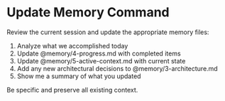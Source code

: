 # Update Memory Command

Review the current session and update the appropriate memory files:

1. Analyze what we accomplished today
2. Update @memory/4-progress.md with completed items
3. Update @memory/5-active-context.md with current state
4. Add any new architectural decisions to @memory/3-architecture.md
5. Show me a summary of what you updated

Be specific and preserve all existing context.